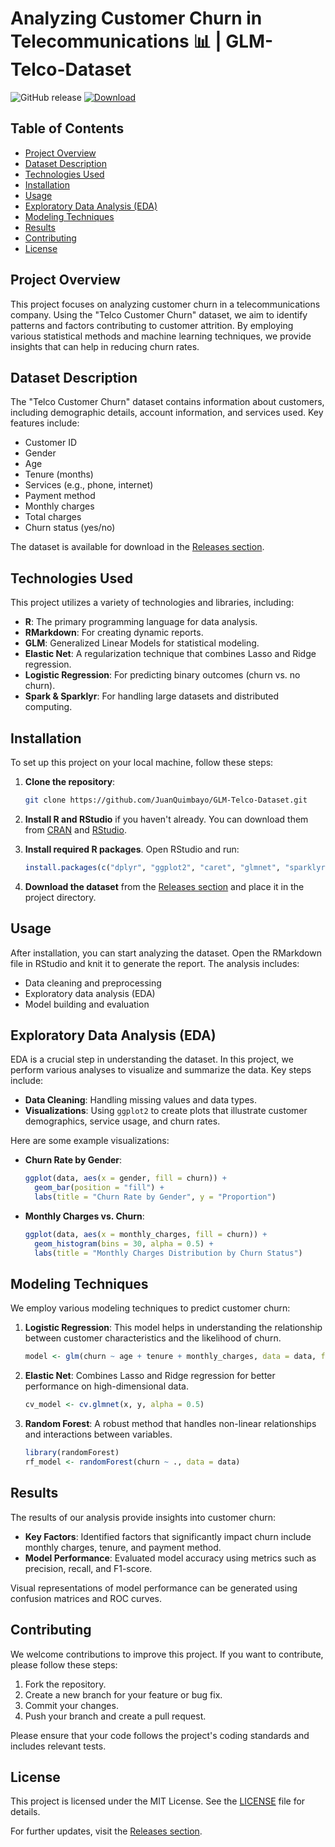 # Analyzing Customer Churn in Telecommunications 📊 | GLM-Telco-Dataset

![GitHub release](https://img.shields.io/badge/releases-v1.0-blue.svg) [![Download](https://img.shields.io/badge/download-latest%20release-brightgreen.svg)](https://github.com/JuanQuimbayo/GLM-Telco-Dataset/releases)

## Table of Contents

- [Project Overview](#project-overview)
- [Dataset Description](#dataset-description)
- [Technologies Used](#technologies-used)
- [Installation](#installation)
- [Usage](#usage)
- [Exploratory Data Analysis (EDA)](#exploratory-data-analysis-eda)
- [Modeling Techniques](#modeling-techniques)
- [Results](#results)
- [Contributing](#contributing)
- [License](#license)

## Project Overview

This project focuses on analyzing customer churn in a telecommunications company. Using the "Telco Customer Churn" dataset, we aim to identify patterns and factors contributing to customer attrition. By employing various statistical methods and machine learning techniques, we provide insights that can help in reducing churn rates.

## Dataset Description

The "Telco Customer Churn" dataset contains information about customers, including demographic details, account information, and services used. Key features include:

- Customer ID
- Gender
- Age
- Tenure (months)
- Services (e.g., phone, internet)
- Payment method
- Monthly charges
- Total charges
- Churn status (yes/no)

The dataset is available for download in the [Releases section](https://github.com/JuanQuimbayo/GLM-Telco-Dataset/releases). 

## Technologies Used

This project utilizes a variety of technologies and libraries, including:

- **R**: The primary programming language for data analysis.
- **RMarkdown**: For creating dynamic reports.
- **GLM**: Generalized Linear Models for statistical modeling.
- **Elastic Net**: A regularization technique that combines Lasso and Ridge regression.
- **Logistic Regression**: For predicting binary outcomes (churn vs. no churn).
- **Spark & Sparklyr**: For handling large datasets and distributed computing.

## Installation

To set up this project on your local machine, follow these steps:

1. **Clone the repository**:

   ```bash
   git clone https://github.com/JuanQuimbayo/GLM-Telco-Dataset.git
   ```

2. **Install R and RStudio** if you haven't already. You can download them from [CRAN](https://cran.r-project.org/) and [RStudio](https://www.rstudio.com/products/rstudio/download/).

3. **Install required R packages**. Open RStudio and run:

   ```R
   install.packages(c("dplyr", "ggplot2", "caret", "glmnet", "sparklyr"))
   ```

4. **Download the dataset** from the [Releases section](https://github.com/JuanQuimbayo/GLM-Telco-Dataset/releases) and place it in the project directory.

## Usage

After installation, you can start analyzing the dataset. Open the RMarkdown file in RStudio and knit it to generate the report. The analysis includes:

- Data cleaning and preprocessing
- Exploratory data analysis (EDA)
- Model building and evaluation

## Exploratory Data Analysis (EDA)

EDA is a crucial step in understanding the dataset. In this project, we perform various analyses to visualize and summarize the data. Key steps include:

- **Data Cleaning**: Handling missing values and data types.
- **Visualizations**: Using `ggplot2` to create plots that illustrate customer demographics, service usage, and churn rates.

Here are some example visualizations:

- **Churn Rate by Gender**:
  
  ```R
  ggplot(data, aes(x = gender, fill = churn)) +
    geom_bar(position = "fill") +
    labs(title = "Churn Rate by Gender", y = "Proportion")
  ```

- **Monthly Charges vs. Churn**:

  ```R
  ggplot(data, aes(x = monthly_charges, fill = churn)) +
    geom_histogram(bins = 30, alpha = 0.5) +
    labs(title = "Monthly Charges Distribution by Churn Status")
  ```

## Modeling Techniques

We employ various modeling techniques to predict customer churn:

1. **Logistic Regression**: This model helps in understanding the relationship between customer characteristics and the likelihood of churn.

   ```R
   model <- glm(churn ~ age + tenure + monthly_charges, data = data, family = "binomial")
   ```

2. **Elastic Net**: Combines Lasso and Ridge regression for better performance on high-dimensional data.

   ```R
   cv_model <- cv.glmnet(x, y, alpha = 0.5)
   ```

3. **Random Forest**: A robust method that handles non-linear relationships and interactions between variables.

   ```R
   library(randomForest)
   rf_model <- randomForest(churn ~ ., data = data)
   ```

## Results

The results of our analysis provide insights into customer churn:

- **Key Factors**: Identified factors that significantly impact churn include monthly charges, tenure, and payment method.
- **Model Performance**: Evaluated model accuracy using metrics such as precision, recall, and F1-score.

Visual representations of model performance can be generated using confusion matrices and ROC curves.

## Contributing

We welcome contributions to improve this project. If you want to contribute, please follow these steps:

1. Fork the repository.
2. Create a new branch for your feature or bug fix.
3. Commit your changes.
4. Push your branch and create a pull request.

Please ensure that your code follows the project's coding standards and includes relevant tests.

## License

This project is licensed under the MIT License. See the [LICENSE](LICENSE) file for details.

For further updates, visit the [Releases section](https://github.com/JuanQuimbayo/GLM-Telco-Dataset/releases).
